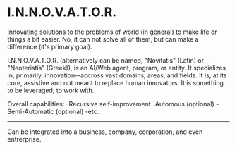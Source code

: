 # I.N.N.O.V.A.T.O.R.
Innovating solutions to the problems of world (in general) to make life or things a bit easier. No, it can not solve all of them, but can make a difference (it's primary goal).

I.N.N.O.V.A.T.O.R. (alternatively can be named, "Novitatis" (Latin) or "Neoteristís" (Greek)), is an AI/Web agent, program, or entity. It specializes in, primarily, innovation--accross vast domains, areas, and fields. It is, at its core, assistive and not meant to replace human innovators. It is something to be leveraged; to work with.

Overall capabilities:
-Recursive self-improvement
-Automous (optional)
-Semi-Automatic (optional)
-etc.

----
Can be integrated into a business, company, corporation, and even entrerprise.
